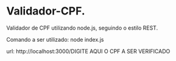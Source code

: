# Validador-CPF.
Validador de CPF utilizando node.js, seguindo o estilo REST.

Comando a ser utilizado: node index.js 

url: http://localhost:3000/DIGITE AQUI O CPF A SER VERIFICADO
